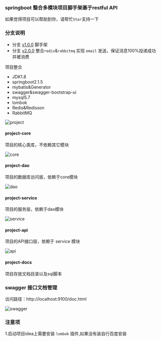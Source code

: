 ### springboot 整合多模块项目脚手架基于restful API
如果觉得项目可以帮助到你，请帮忙`Star`支持一下

### 分支说明
* 分支 [v1.0.0](https://github.com/caozongpeng/springboot-mult-modular-api/tree/v1.0.0) 脚手架
* 分支 [v2.0.0](https://github.com/caozongpeng/springboot-mult-modular-api/tree/v2.0.0) 整合`redis`&`rabbitmq` 实现 `email` 发送，保证消息100%投递成功并被消费

项目整合
* JDK1.8
* springboot2.1.5
* mybatis&Generator
* swagger&swagger-bootstrap-ui
* mysql5.7
* lombok
* Redis&Redisson
* RabbitMQ

![project](https://github.com/caozongpeng/github-static/blob/master/springboot-mult-modular-api/project.png)

#### project-core
项目的核心类库，不依赖其它模块

![core](https://github.com/caozongpeng/github-static/blob/master/springboot-mult-modular-api/core.png)

#### project-dao
项目的数据库访问层，依赖于core模块

![dao](https://github.com/caozongpeng/github-static/blob/master/springboot-mult-modular-api/dao.png)


#### project-service
项目的服务层，依赖于dao模块

![service](https://github.com/caozongpeng/github-static/blob/master/springboot-mult-modular-api/service.png)


#### project-api
项目的API接口层，依赖于 service 模块

![api](https://github.com/caozongpeng/github-static/blob/master/springboot-mult-modular-api/api.png)

#### project-docs
项目存放文档目录以及sql脚本

### swagger 接口文档管理

访问路径：http://localhost:9100/doc.html

![swagger](https://github.com/caozongpeng/github-static/blob/master/springboot-mult-modular-api/swagger.png)

### 注意项
1.启动项目idea上需要安装 `lombok` 插件,如果没有装自行百度安装
